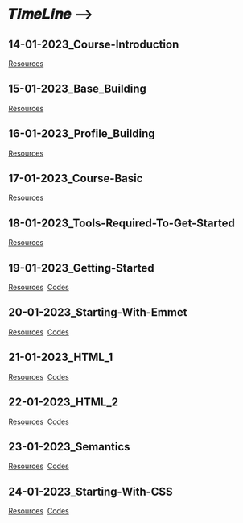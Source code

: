 # 𝑻𝒊𝒎𝒆𝑳𝒊𝒏𝒆 -->

## 14-01-2023_Course-Introduction
[Resources](https://github.com/subhranil002/PWSkills-MERN_Stack-Sigma_Batch/blob/main/README(Resources).md#14-01-2023_course-introduction)

## 15-01-2023_Base_Building
[Resources](https://github.com/subhranil002/PWSkills-MERN_Stack-Sigma_Batch/blob/main/README(Resources).md#15-01-2023_base_building)

## 16-01-2023_Profile_Building
[Resources](https://github.com/subhranil002/PWSkills-MERN_Stack-Sigma_Batch/blob/main/README(Resources).md#16-01-2023_profile_building)

## 17-01-2023_Course-Basic
[Resources](https://github.com/subhranil002/PWSkills-MERN_Stack-Sigma_Batch/blob/main/README(Resources).md#17-01-2023_course-basic)

## 18-01-2023_Tools-Required-To-Get-Started
[Resources](https://github.com/subhranil002/PWSkills-MERN_Stack-Sigma_Batch/blob/main/README(Resources).md#18-01-2023_tools-required-to-get-started)

## 19-01-2023_Getting-Started
[Resources](https://github.com/subhranil002/PWSkills-MERN_Stack-Sigma_Batch/blob/main/README(Resources).md#19-01-2023_getting-started)
&nbsp;[Codes](https://github.com/subhranil002/PWSkills-MERN_Stack-Sigma_Batch/blob/main/README(Codes).md#19-01-2023_getting-started)

## 20-01-2023_Starting-With-Emmet
[Resources](https://github.com/subhranil002/PWSkills-MERN_Stack-Sigma_Batch/blob/main/README(Resources).md#20-01-2023_starting-with-emmet)
&nbsp;[Codes](https://github.com/subhranil002/PWSkills-MERN_Stack-Sigma_Batch/blob/main/README(Codes).md#20-01-2023_starting-with-emmet)

## 21-01-2023_HTML_1
[Resources](https://github.com/subhranil002/PWSkills-MERN_Stack-Sigma_Batch/blob/main/README(Resources).md#21-01-2023_html_1)
&nbsp;[Codes](https://github.com/subhranil002/PWSkills-MERN_Stack-Sigma_Batch/blob/main/README(Codes).md#21-01-2023_html_1)

## 22-01-2023_HTML_2
[Resources](https://github.com/subhranil002/PWSkills-MERN_Stack-Sigma_Batch/blob/main/README(Resources).md#22-01-2023_html_2)
&nbsp;[Codes](https://github.com/subhranil002/PWSkills-MERN_Stack-Sigma_Batch/blob/main/README(Codes).md#22-01-2023_html_2)

## 23-01-2023_Semantics
[Resources](https://github.com/subhranil002/PWSkills-MERN_Stack-Sigma_Batch/blob/main/README(Resources).md#23-01-2023_semantics)
&nbsp;[Codes](https://github.com/subhranil002/PWSkills-MERN_Stack-Sigma_Batch/blob/main/README(Codes).md#23-01-2023_semantics)

## 24-01-2023_Starting-With-CSS
[Resources](https://github.com/subhranil002/PWSkills-MERN_Stack-Sigma_Batch/blob/main/A.%20README(Resources).md#24-01-2023_starting-with-css)
&nbsp;[Codes](https://github.com/subhranil002/PWSkills-MERN_Stack-Sigma_Batch/blob/main/B.%20README(Codes).md#24-01-2023_starting-with-css)
